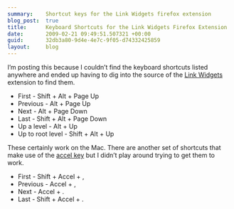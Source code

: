 ```yaml
---
summary:    Shortcut keys for the Link Widgets firefox extension
blog_post:  true
title:      Keyboard Shortcuts for the Link Widgets Firefox Extension
date:       2009-02-21 09:49:51.507321 +00:00
guid:       32db3a80-9d4e-4e7c-9f05-d74332425859
layout:     blog
---
```


I’m posting this because I couldn’t find the keyboard shortcuts listed
anywhere and ended up having to dig into the source of the [Link
Widgets](https://addons.mozilla.org/en-US/firefox/addon/2933) extension
to find them.

-   First - Shift + Alt + Page Up
-   Previous - Alt + Page Up
-   Next - Alt + Page Down
-   Last - Shift + Alt + Page Down
-   Up a level - Alt + Up
-   Up to root level - Shift + Alt + Up

These certainly work on the Mac. There are another set of shortcuts that
make use of the [accel
key](http://www.mozilla.org/unix/customizing.html#keys) but I didn’t
play around trying to get them to work.

-   First - Shift + Accel + ,
-   Previous - Accel + ,
-   Next - Accel + .
-   Last - Shift + Accel + .
